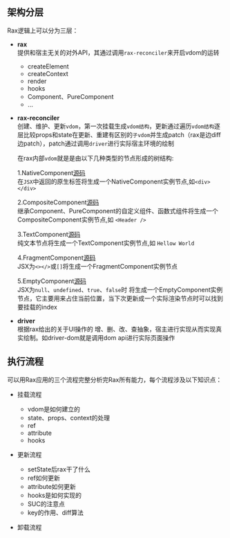 ## 架构分层
Rax逻辑上可以分为三层：

- **rax**  
提供和宿主无关的对外API，其通过调用`rax-reconciler`来开启vdom的运转
    
    - createElement  
    - createContext
    - render
    - hooks
    - Component、PureComponent
    - ...
     

- **rax-reconciler**   
创建、维护、更新`vdom`，第一次挂载生成`vdom结构`，更新通过遍历`vdom结构`逐层比较props和state在更新、重建有区别的`子vdom`并生成patch（rax是边diff边patch），patch通过调用`driver`进行实际宿主环境的绘制

    在rax内部`vdom`就是是由以下几种类型的节点形成的树结构: 
            
    1.NativeComponent[源码](https://github.com/alibaba/rax/blob/master/packages/rax/src/vdom/native.js)         
    在`JSX`中返回的原生标签将生成一个NativeComponent实例节点,如`<div></div>`    
    
    2.CompositeComponent[源码](https://github.com/alibaba/rax/blob/master/packages/rax/src/vdom/composite.js)     
    继承Component、PureComponent的自定义组件、函数式组件将生成一个CompositeComponent实例节点,如 `<Header />`
       
    3.TextComponent[源码](https://github.com/alibaba/rax/blob/master/packages/rax/src/vdom/text.js)      
    纯文本节点将生成一个TextComponent实例节点,如 `Hellow World`   
    
    4.FragmentComponent[源码](https://github.com/alibaba/rax/blob/master/packages/rax/src/vdom/fragment.js)      
    JSX为`<></>`或`[]`将生成一个FragmentComponent实例节点   
    
    5.EmptyComponent[源码](https://github.com/alibaba/rax/blob/master/packages/rax/src/vdom/empty.js)      
    JSX为`null`、`undefined`、`true`、`false`时 将生成一个EmptyComponent实例节点，它主要用来占住当前位置，当下次更新成一个实际渲染节点时可以找到要挂载的index

- **driver**   
根据rax给出的关于UI操作的 增、删、改、查抽象，宿主进行实现从而实现真实绘制。如driver-dom就是调用dom api进行实际页面操作

## 执行流程
可以用Rax应用的三个流程完整分析完Rax所有能力，每个流程涉及以下知识点：

- 挂载流程
    - vdom是如何建立的
    - state、props、context的处理
    - ref
    - attribute
    - hooks 

- 更新流程
    - setState后rax干了什么
    - ref如何更新
    - attribute如何更新
    - hooks是如何实现的
    - SUC的注意点
    - key的作用、diff算法

- 卸载流程


